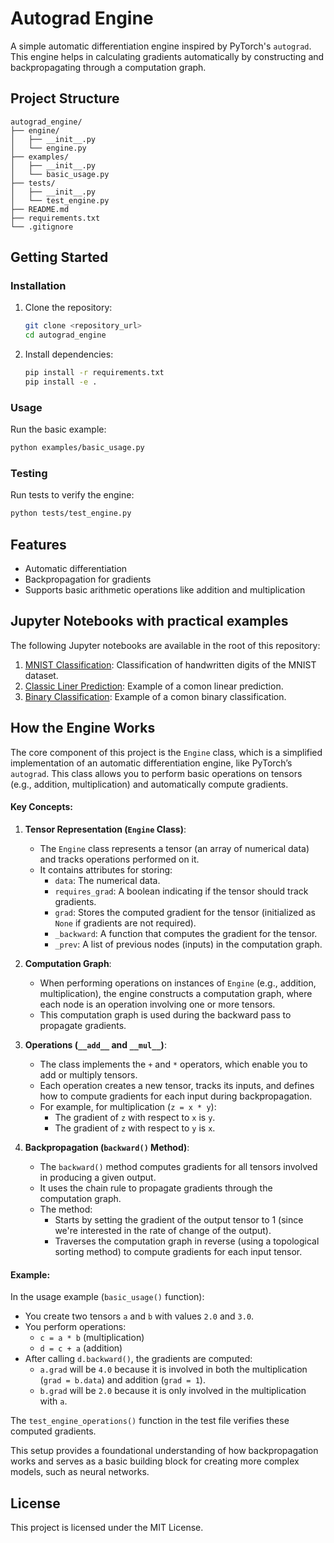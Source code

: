 # Autograd Engine
A simple automatic differentiation engine inspired by PyTorch's `autograd`. This engine helps in calculating gradients automatically by constructing and backpropagating through a computation graph.

## Project Structure
```
autograd_engine/
├── engine/
│   ├── __init__.py
│   └── engine.py
├── examples/
│   ├── __init__.py
│   └── basic_usage.py
├── tests/
│   ├── __init__.py
│   └── test_engine.py
├── README.md
├── requirements.txt
└── .gitignore
```

## Getting Started
### Installation
1. Clone the repository:
   ```sh
   git clone <repository_url>
   cd autograd_engine
   ```
2. Install dependencies:
   ```sh
   pip install -r requirements.txt
   pip install -e .
   ```

### Usage
Run the basic example:
```sh
python examples/basic_usage.py
```

### Testing
Run tests to verify the engine:
```sh
python tests/test_engine.py
```

## Features
- Automatic differentiation
- Backpropagation for gradients
- Supports basic arithmetic operations like addition and multiplication

## Jupyter Notebooks with practical examples

The following Jupyter notebooks are available in the root of this repository:

1. [MNIST Classification](./MNIST_clasification.ipynb): Classification of handwritten digits of the MNIST dataset.
2. [Classic Liner Prediction](./Classic_Prediction.ipynb): Example of a comon linear prediction.
3. [Binary Classification](./binary_clasification.ipynb): Example of a comon binary classification.

## How the Engine Works

The core component of this project is the `Engine` class, which is a simplified implementation of an automatic differentiation engine, like PyTorch’s `autograd`. This class allows you to perform basic operations on tensors (e.g., addition, multiplication) and automatically compute gradients.

#### Key Concepts:

1. **Tensor Representation (`Engine` Class)**:
   - The `Engine` class represents a tensor (an array of numerical data) and tracks operations performed on it.
   - It contains attributes for storing:
     - `data`: The numerical data.
     - `requires_grad`: A boolean indicating if the tensor should track gradients.
     - `grad`: Stores the computed gradient for the tensor (initialized as `None` if gradients are not required).
     - `_backward`: A function that computes the gradient for the tensor.
     - `_prev`: A list of previous nodes (inputs) in the computation graph.

2. **Computation Graph**:
   - When performing operations on instances of `Engine` (e.g., addition, multiplication), the engine constructs a computation graph, where each node is an operation involving one or more tensors.
   - This computation graph is used during the backward pass to propagate gradients.

3. **Operations (`__add__` and `__mul__`)**:
   - The class implements the `+` and `*` operators, which enable you to add or multiply tensors.
   - Each operation creates a new tensor, tracks its inputs, and defines how to compute gradients for each input during backpropagation.
   - For example, for multiplication (`z = x * y`):
     - The gradient of `z` with respect to `x` is `y`.
     - The gradient of `z` with respect to `y` is `x`.

4. **Backpropagation (`backward()` Method)**:
   - The `backward()` method computes gradients for all tensors involved in producing a given output.
   - It uses the chain rule to propagate gradients through the computation graph.
   - The method:
     - Starts by setting the gradient of the output tensor to 1 (since we're interested in the rate of change of the output).
     - Traverses the computation graph in reverse (using a topological sorting method) to compute gradients for each input tensor.

#### Example:
In the usage example (`basic_usage()` function):
- You create two tensors `a` and `b` with values `2.0` and `3.0`.
- You perform operations:
  - `c = a * b` (multiplication)
  - `d = c + a` (addition)
- After calling `d.backward()`, the gradients are computed:
  - `a.grad` will be `4.0` because it is involved in both the multiplication (`grad = b.data`) and addition (`grad = 1`).
  - `b.grad` will be `2.0` because it is only involved in the multiplication with `a`.

The `test_engine_operations()` function in the test file verifies these computed gradients.

This setup provides a foundational understanding of how backpropagation works and serves as a basic building block for creating more complex models, such as neural networks.

## License
This project is licensed under the MIT License.

